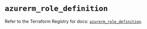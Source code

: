 # `azurerm_role_definition`

Refer to the Terraform Registry for docs: [`azurerm_role_definition`](https://registry.terraform.io/providers/hashicorp/azurerm/4.11.0/docs/resources/role_definition).
